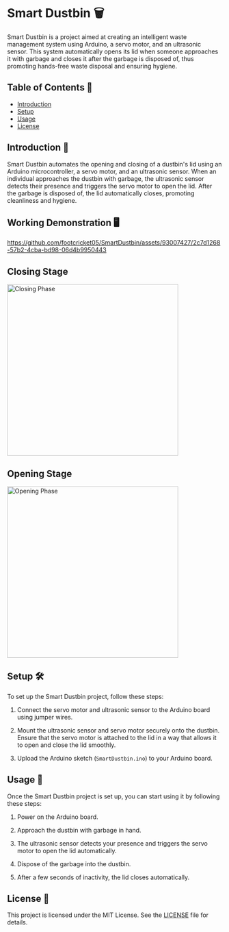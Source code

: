 # Smart Dustbin 🗑️

Smart Dustbin is a project aimed at creating an intelligent waste management system using Arduino, a servo motor, and an ultrasonic sensor. This system automatically opens its lid when someone approaches it with garbage and closes it after the garbage is disposed of, thus promoting hands-free waste disposal and ensuring hygiene.

## Table of Contents 📖

- [Introduction](#introduction-📝)
- [Setup](#setup-🛠️)
- [Usage](#usage-🚀)
- [License](#license-📄)

## Introduction 📝

Smart Dustbin automates the opening and closing of a dustbin's lid using an Arduino microcontroller, a servo motor, and an ultrasonic sensor. When an individual approaches the dustbin with garbage, the ultrasonic sensor detects their presence and triggers the servo motor to open the lid. After the garbage is disposed of, the lid automatically closes, promoting cleanliness and hygiene.

## Working Demonstration 🖥️

https://github.com/footcricket05/SmartDustbin/assets/93007427/2c7d1268-57b2-4cba-bd98-06d4b9950443

## Closing Stage
<img src="https://github.com/footcricket05/SmartDustbin/assets/93007427/e73c5479-8028-4d08-b62e-adaccc461e71" alt="Closing Phase" width="400">

## Opening Stage
<img src="https://github.com/footcricket05/SmartDustbin/assets/93007427/dc979e62-a95d-4420-919e-c23e699a2592" alt="Opening Phase" width="400">


## Setup 🛠️

To set up the Smart Dustbin project, follow these steps:

1. Connect the servo motor and ultrasonic sensor to the Arduino board using jumper wires.

2. Mount the ultrasonic sensor and servo motor securely onto the dustbin. Ensure that the servo motor is attached to the lid in a way that allows it to open and close the lid smoothly.

3. Upload the Arduino sketch (`SmartDustbin.ino`) to your Arduino board.

## Usage 🚀

Once the Smart Dustbin project is set up, you can start using it by following these steps:

1. Power on the Arduino board.

2. Approach the dustbin with garbage in hand.

3. The ultrasonic sensor detects your presence and triggers the servo motor to open the lid automatically.

4. Dispose of the garbage into the dustbin.

5. After a few seconds of inactivity, the lid closes automatically.

## License 📄

This project is licensed under the MIT License. See the [LICENSE](LICENSE) file for details.
